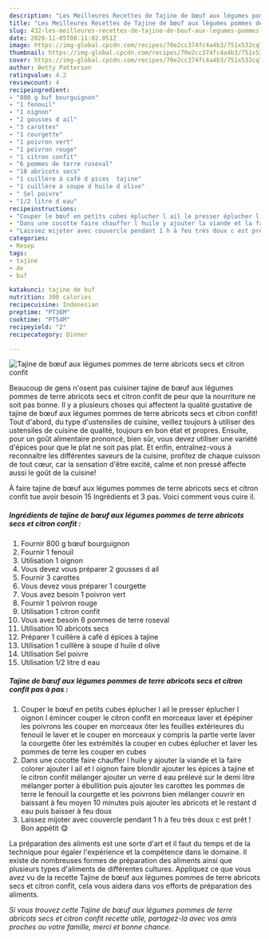 ```yaml
---
description: "Les Meilleures Recettes de Tajine de bœuf aux légumes pommes de terre abricots secs et citron confit"
title: "Les Meilleures Recettes de Tajine de bœuf aux légumes pommes de terre abricots secs et citron confit"
slug: 432-les-meilleures-recettes-de-tajine-de-bouf-aux-legumes-pommes-de-terre-abricots-secs-et-citron-confit
date: 2020-11-05T08:11:02.051Z
image: https://img-global.cpcdn.com/recipes/70e2cc374fc4a4b3/751x532cq70/tajine-de-boeuf-aux-legumes-pommes-de-terre-abricots-secs-et-citron-confit-photo-principale-de-la-recette.jpg
thumbnail: https://img-global.cpcdn.com/recipes/70e2cc374fc4a4b3/751x532cq70/tajine-de-boeuf-aux-legumes-pommes-de-terre-abricots-secs-et-citron-confit-photo-principale-de-la-recette.jpg
cover: https://img-global.cpcdn.com/recipes/70e2cc374fc4a4b3/751x532cq70/tajine-de-boeuf-aux-legumes-pommes-de-terre-abricots-secs-et-citron-confit-photo-principale-de-la-recette.jpg
author: Betty Patterson
ratingvalue: 4.2
reviewcount: 4
recipeingredient:
- "800 g buf bourguignon"
- "1 fenouil"
- "1 oignon"
- "2 gousses d ail"
- "3 carottes"
- "1 courgette"
- "1 poivron vert"
- "1 poivron rouge"
- "1 citron confit"
- "6 pommes de terre roseval"
- "10 abricots secs"
- "1 cuillère à café d pices  tajine"
- "1 cuillère à soupe d huile d olive"
- " Sel poivre"
- "1/2 litre d eau"
recipeinstructions:
- "Couper le bœuf en petits cubes éplucher l ail le presser éplucher l oignon l émincer couper le citron confit en morceaux laver et épépiner les poivrons les couper en morceaux ôter les feuilles extérieures du fenouil le laver et le couper en morceaux y compris la partie verte laver la courgette ôter les extrémités la couper en cubes éplucher et laver les pommes de terre les couper en cubes"
- "Dans une cocotte faire chauffer l huile y ajouter la viande et la faire colorer ajouter l ail et l oignon faire blondir ajouter les épices à tajine et le citron confit mélanger ajouter un verre d eau prélevé sur le demi litre mélanger porter à ébullition puis ajouter les carottes les pommes de terre le fenouil la courgette et les poivrons bien mélanger couvrir en baissant à feu moyen 10 minutes puis ajouter les abricots et le restant d eau puis baisser à feu doux"
- "Laissez mijoter avec couvercle pendant 1 h à feu très doux c est prêt ! Bon appétit 😋"
categories:
- Resep
tags:
- tajine
- de
- buf

katakunci: tajine de buf 
nutrition: 300 calories
recipecuisine: Indonesian
preptime: "PT36M"
cooktime: "PT54M"
recipeyield: "2"
recipecategory: Dinner

---
```



![Tajine de bœuf aux légumes pommes de terre abricots secs et citron confit](https://img-global.cpcdn.com/recipes/70e2cc374fc4a4b3/751x532cq70/tajine-de-boeuf-aux-legumes-pommes-de-terre-abricots-secs-et-citron-confit-photo-principale-de-la-recette.jpg)

Beaucoup de gens n'osent pas cuisiner tajine de bœuf aux légumes pommes de terre abricots secs et citron confit de peur que la nourriture ne soit pas bonne. Il y a plusieurs choses qui affectent la qualité gustative de tajine de bœuf aux légumes pommes de terre abricots secs et citron confit! Tout d'abord, du type d'ustensiles de cuisine, veillez toujours à utiliser des ustensiles de cuisine de qualité, toujours en bon état et propres. Ensuite, pour un goût alimentaire prononcé, bien sûr, vous devez utiliser une variété d'épices pour que le plat ne soit pas plat. Et enfin, entraînez-vous à reconnaître les différentes saveurs de la cuisine, profitez de chaque cuisson de tout cœur, car la sensation d'être excité, calme et non pressé affecte aussi le goût de la cuisine!

<!--inarticleads1-->

À faire tajine de bœuf aux légumes pommes de terre abricots secs et citron confit tue avoir besoin 15 Ingrédients et 3 pas. Voici comment vous cuire il.

##### Ingrédients de tajine de bœuf aux légumes pommes de terre abricots secs et citron confit :

1. Fournir 800 g bœuf bourguignon
1. Fournir 1 fenouil
1. Utilisation 1 oignon
1. Vous devez vous préparer 2 gousses d ail
1. Fournir 3 carottes
1. Vous devez vous préparer 1 courgette
1. Vous avez besoin 1 poivron vert
1. Fournir 1 poivron rouge
1. Utilisation 1 citron confit
1. Vous avez besoin 6 pommes de terre roseval
1. Utilisation 10 abricots secs
1. Préparer 1 cuillère à café d épices à tajine
1. Utilisation 1 cuillère à soupe d huile d olive
1. Utilisation  Sel poivre
1. Utilisation 1/2 litre d eau




<!--inarticleads2-->

##### Tajine de bœuf aux légumes pommes de terre abricots secs et citron confit pas à pas :

1. Couper le bœuf en petits cubes éplucher l ail le presser éplucher l oignon l émincer couper le citron confit en morceaux laver et épépiner les poivrons les couper en morceaux ôter les feuilles extérieures du fenouil le laver et le couper en morceaux y compris la partie verte laver la courgette ôter les extrémités la couper en cubes éplucher et laver les pommes de terre les couper en cubes
1. Dans une cocotte faire chauffer l huile y ajouter la viande et la faire colorer ajouter l ail et l oignon faire blondir ajouter les épices à tajine et le citron confit mélanger ajouter un verre d eau prélevé sur le demi litre mélanger porter à ébullition puis ajouter les carottes les pommes de terre le fenouil la courgette et les poivrons bien mélanger couvrir en baissant à feu moyen 10 minutes puis ajouter les abricots et le restant d eau puis baisser à feu doux
1. Laissez mijoter avec couvercle pendant 1 h à feu très doux c est prêt ! Bon appétit 😋




<!--inarticleads1-->

<p>
La préparation des aliments est une sorte d'art et il faut du temps et de la technique pour égaler l'expérience et la compétence dans le domaine. Il existe de nombreuses formes de préparation des aliments ainsi que plusieurs types d'aliments de différentes cultures. Appliquez ce que vous avez vu de la recette Tajine de bœuf aux légumes pommes de terre abricots secs et citron confit, cela vous aidera dans vos efforts de préparation des aliments.
</p>

<p>
<i>Si vous trouvez cette Tajine de bœuf aux légumes pommes de terre abricots secs et citron confit recette utile, partagez-la avec vos amis proches ou votre famille, merci et bonne chance.</i>
</p>
